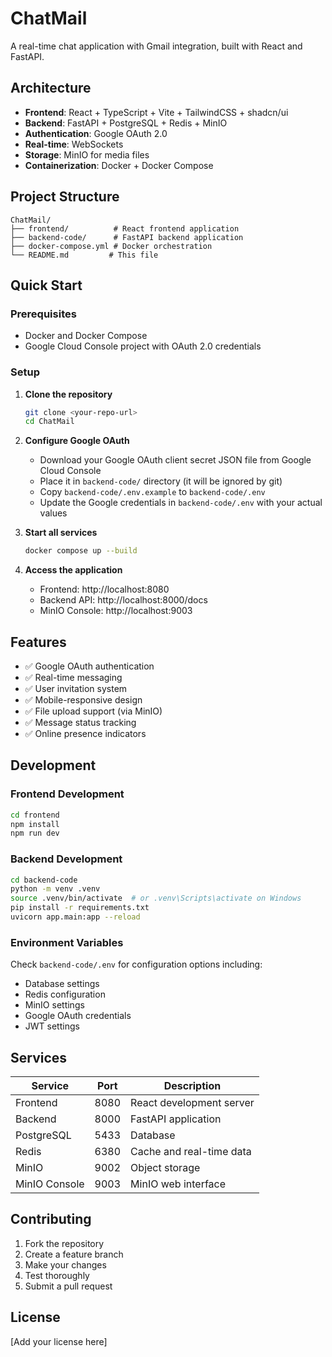 # ChatMail

A real-time chat application with Gmail integration, built with React and FastAPI.

## Architecture

- **Frontend**: React + TypeScript + Vite + TailwindCSS + shadcn/ui
- **Backend**: FastAPI + PostgreSQL + Redis + MinIO
- **Authentication**: Google OAuth 2.0
- **Real-time**: WebSockets
- **Storage**: MinIO for media files
- **Containerization**: Docker + Docker Compose

## Project Structure

```
ChatMail/
├── frontend/          # React frontend application
├── backend-code/      # FastAPI backend application  
├── docker-compose.yml # Docker orchestration
└── README.md         # This file
```

## Quick Start

### Prerequisites
- Docker and Docker Compose
- Google Cloud Console project with OAuth 2.0 credentials

### Setup

1. **Clone the repository**
   ```bash
   git clone <your-repo-url>
   cd ChatMail
   ```

2. **Configure Google OAuth**
   - Download your Google OAuth client secret JSON file from Google Cloud Console
   - Place it in `backend-code/` directory (it will be ignored by git)
   - Copy `backend-code/.env.example` to `backend-code/.env`
   - Update the Google credentials in `backend-code/.env` with your actual values

3. **Start all services**
   ```bash
   docker compose up --build
   ```

4. **Access the application**
   - Frontend: http://localhost:8080
   - Backend API: http://localhost:8000/docs
   - MinIO Console: http://localhost:9003

## Features

- ✅ Google OAuth authentication
- ✅ Real-time messaging
- ✅ User invitation system
- ✅ Mobile-responsive design
- ✅ File upload support (via MinIO)
- ✅ Message status tracking
- ✅ Online presence indicators

## Development

### Frontend Development
```bash
cd frontend
npm install
npm run dev
```

### Backend Development
```bash
cd backend-code
python -m venv .venv
source .venv/bin/activate  # or .venv\Scripts\activate on Windows
pip install -r requirements.txt
uvicorn app.main:app --reload
```

### Environment Variables

Check `backend-code/.env` for configuration options including:
- Database settings
- Redis configuration
- MinIO settings
- Google OAuth credentials
- JWT settings

## Services

| Service | Port | Description |
|---------|------|-------------|
| Frontend | 8080 | React development server |
| Backend | 8000 | FastAPI application |
| PostgreSQL | 5433 | Database |
| Redis | 6380 | Cache and real-time data |
| MinIO | 9002 | Object storage |
| MinIO Console | 9003 | MinIO web interface |

## Contributing

1. Fork the repository
2. Create a feature branch
3. Make your changes
4. Test thoroughly
5. Submit a pull request

## License

[Add your license here]